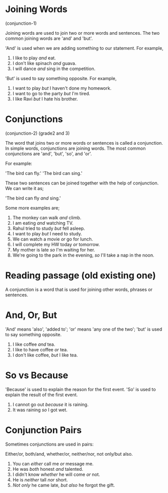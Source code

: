# Joining Words

(conjunction-1)

Joining words are used to join two or more words and sentences. The two common joining words are 'and' and 'but'.

'And' is used when we are adding something to our statement. For example,

1. I like to play _and_ eat.
2. I don't like spinach _and_ guava.
3. I will dance _and_ sing in the competition.

'But' is used to say something opposite. For example,

1. I want to play _but_ I haven't done my homework.
2. I want to go to the party _but_ I'm tired.
3. I like Ravi _but_ I hate his brother.

# Conjunctions

(conjunction-2) (grade2 and 3)

The word that joins two or more words or sentences is called a conjunction. In simple words, conjunctions are joining words. The most common conjunctions are 'and', 'but', 'so', and 'or'.

For example:

'The bird can fly.' 'The bird can sing.'

These two sentences can be joined together with the help of conjunction. We can
write it as;

'The bird can fly _and_ sing.'

Some more examples are;

1. The monkey can walk _and_ climb.
2. I am eating _and_ watching TV.
3. Rahul tried to study _but_ fell asleep.
4. I want to play _but_ I need to study.
5. We can watch a movie _or_ go for lunch.
6. I will complete my HW today _or_ tomorrow.
7. My mother is late _so_ I'm waiting for her.
8. We're going to the park in the evening, _so_ I'll take a nap in the noon.

# Reading passage (old existing one)

A conjunction is a word that is used for joining other words, phrases or
sentences.

# And, Or, But

'And' means 'also', 'added to'; 'or' means 'any one of the two'; 'but' is used to say something opposite.

1. I like coffee _and_ tea. 
2. I like to have coffee _or_ tea. 
3. I don't like coffee, _but_ I like tea.

# So vs Because

'Because' is used to explain the reason for the first event. 'So' is used to explain the result of the first event.

1. I cannot go out _because_ it is raining. 
2. It was raining _so_ I got wet.

# Conjunction Pairs

Sometimes conjunctions are used in pairs: 

Either/or, both/and, whether/or, neither/nor, not only/but also.

1. You can _either_ call me _or_ message me.
2. He was _both_ honest _and_ talented.
3. I didn't know _whether_ he will come _or_ not.
4. He is _neither_ tall _nor_ short.
5. _Not only_ he came late, _but also_ he forgot the gift.

